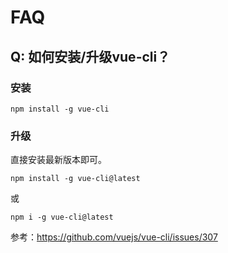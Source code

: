 # FAQ

## Q: 如何安装/升级vue-cli？

### 安装

```
npm install -g vue-cli
```


### 升级

直接安装最新版本即可。

```
npm install -g vue-cli@latest
```
或
```
npm i -g vue-cli@latest
```

参考：https://github.com/vuejs/vue-cli/issues/307






